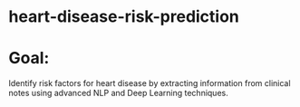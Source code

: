 # heart-disease-risk-prediction

# Goal: 

Identify risk factors for heart disease by extracting information from clinical notes using advanced NLP and Deep Learning techniques. 
